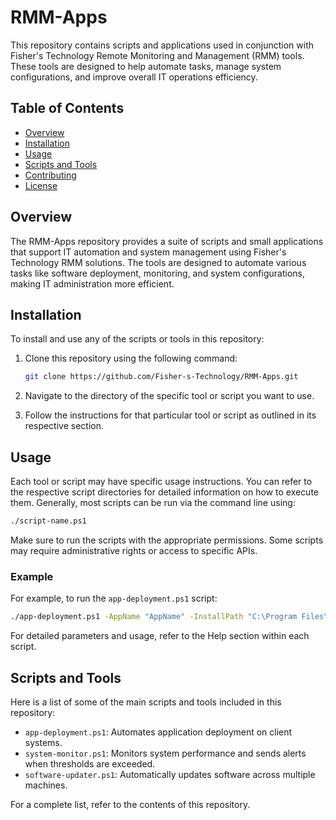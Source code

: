 # RMM-Apps

This repository contains scripts and applications used in conjunction with Fisher's Technology Remote Monitoring and Management (RMM) tools. These tools are designed to help automate tasks, manage system configurations, and improve overall IT operations efficiency.

## Table of Contents

- [Overview](#overview)
- [Installation](#installation)
- [Usage](#usage)
- [Scripts and Tools](#scripts-and-tools)
- [Contributing](#contributing)
- [License](#license)

## Overview

The RMM-Apps repository provides a suite of scripts and small applications that support IT automation and system management using Fisher's Technology RMM solutions. The tools are designed to automate various tasks like software deployment, monitoring, and system configurations, making IT administration more efficient.

## Installation

To install and use any of the scripts or tools in this repository:

1. Clone this repository using the following command:

    ```bash
    git clone https://github.com/Fisher-s-Technology/RMM-Apps.git
    ```

2. Navigate to the directory of the specific tool or script you want to use.
3. Follow the instructions for that particular tool or script as outlined in its respective section.

## Usage

Each tool or script may have specific usage instructions. You can refer to the respective script directories for detailed information on how to execute them. Generally, most scripts can be run via the command line using:

```bash
./script-name.ps1
```

Make sure to run the scripts with the appropriate permissions. Some scripts may require administrative rights or access to specific APIs.

### Example

For example, to run the `app-deployment.ps1` script:

```bash
./app-deployment.ps1 -AppName "AppName" -InstallPath "C:\Program Files\App"
```

For detailed parameters and usage, refer to the Help section within each script.

## Scripts and Tools

Here is a list of some of the main scripts and tools included in this repository:

- `app-deployment.ps1`: Automates application deployment on client systems.
- `system-monitor.ps1`: Monitors system performance and sends alerts when thresholds are exceeded.
- `software-updater.ps1`: Automatically updates software across multiple machines.

For a complete list, refer to the contents of this repository.
